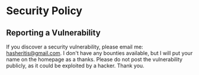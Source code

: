 # Security Policy

## Reporting a Vulnerability

If you discover a security vulnerability, please email me: hasheritis@gmail.com. I don't have any bounties available, but I will put your name on the homepage as a thanks. Please do not post the vulnerability publicly, as it could be exploited by a hacker. Thank you.

